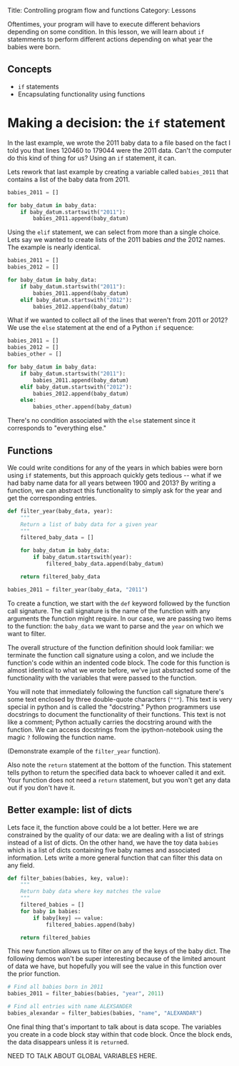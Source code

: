 Title: Controlling program flow and functions
Category: Lessons

Oftentimes, your program will have to execute different behaviors depending on some condition. In this lesson, we will learn about `if` statemments to perform different actions depending on what year the babies were born.


Concepts
--------
* `if` statements
* Encapsulating functionality using functions


Making a decision: the `if` statement
=====================================
In the last example, we wrote the 2011 baby data to a file based on the fact I told you that lines 120460 to 179044 were the 2011 data. Can't the computer do this kind of thing for us? Using an `if` statement, it can.

Lets rework that last example by creating a variable called `babies_2011` that contains a list of the baby data from 2011.

```python
babies_2011 = []

for baby_datum in baby_data:
    if baby_datum.startswith("2011"):
        babies_2011.append(baby_datum)
```

Using the `elif` statement, we can select from more than a single choice. Lets say we wanted to create lists of the 2011 babies *and* the 2012 names. The example is nearly identical.

```python
babies_2011 = []
babies_2012 = []

for baby_datum in baby_data:
    if baby_datum.startswith("2011"):
        babies_2011.append(baby_datum)
    elif baby_datum.startswith("2012"):
        babies_2012.append(baby_datum)
```

What if we wanted to collect all of the lines that weren't from 2011 or 2012? We use the `else` statement at the end of a Python `if` sequence:

```python
babies_2011 = []
babies_2012 = []
babies_other = []

for baby_datum in baby_data:
    if baby_datum.startswith("2011"):
        babies_2011.append(baby_datum)
    elif baby_datum.startswith("2012"):
        babies_2012.append(baby_datum)
    else:
        babies_other.append(baby_datum)
```

There's no condition associated with the `else` statement since it corresponds to "everything else."


Functions
---------
We could write conditions for any of the years in which babies were born using `if` statements, but this approach quickly gets tedious -- what if we had baby name data for all years between 1900 and 2013? By writing a function, we can abstract this functionality to simply ask for the year and get the corresponding entries.

```python
def filter_year(baby_data, year):
    """
    Return a list of baby data for a given year
    """
    filtered_baby_data = []

    for baby_datum in baby_data:
        if baby_datum.startswith(year):
            filtered_baby_data.append(baby_datum)

    return filtered_baby_data

babies_2011 = filter_year(baby_data, "2011")
```

To create a function, we start with the `def` keyword followed by the function call signature. The call signature is the name of the function with any arguments the function might require. In our case, we are passing two items to the function: the `baby_data` we want to parse and the `year` on which we want to filter.

The overall structure of the function definition should look familiar: we terminate the function call signature using a colon, and we include the function's code within an indented code block. The code for this function is almost identical to what we wrote before, we've just abstracted some of the functionality with the variables that were passed to the function.

You will note that immediately following the function call signature there's some text enclosed by three double-quote characters (`"""`). This text is very special in python and is called the "docstring." Python programmers use docstrings to document the functionality of their functions. This text is not like a comment; Python actually carries the docstring around with the function. We can access docstrings from the ipython-notebook using the magic `?` following the function name.

(Demonstrate example of the `filter_year` function).

Also note the `return` statement at the bottom of the function. This statement tells python to return the specified data back to whoever called it and exit. Your function does not need a `return` statement, but you won't get any data out if you don't have it.


Better example: list of dicts
-----------------------------
Lets face it, the function above could be a lot better. Here we are constrained by the quality of our data: we are dealing with a list of strings instead of a list of dicts. On the other hand, we have the toy data `babies` which is a list of dicts containing five baby names and associated information. Lets write a more general function that can filter this data on any field.

```python
def filter_babies(babies, key, value):
    """
    Return baby data where key matches the value
    """
    filtered_babies = []
    for baby in babies:
        if baby[key] == value:
            filtered_babies.append(baby)

    return filtered_babies
```

This new function allows us to filter on any of the keys of the baby dict. The following demos won't be super interesting because of the limited amount of data we have, but hopefully you will see the value in this function over the prior function.

```python
# Find all babies born in 2011
babies_2011 = filter_babies(babies, "year", 2011)

# Find all entries with name ALEXSANDER
babies_alexandar = filter_babies(babies, "name", "ALEXANDAR")
```


One final thing that's important to talk about is data scope. The variables you create in a code block stay within that code block. Once the block ends, the data disappears unless it is `return`ed.

NEED TO TALK ABOUT GLOBAL VARIABLES HERE.
